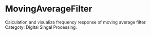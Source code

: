 # MovingAverageFilter
Calculation and visualize frequency response of moving average filter. Categoty: Digital Singal Processing.